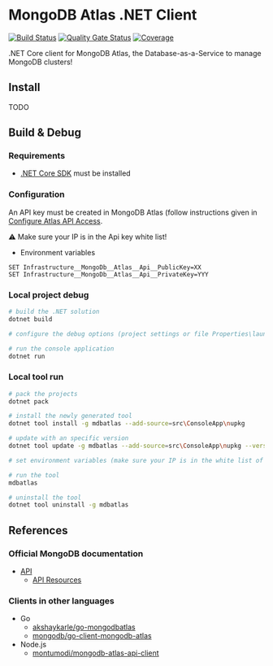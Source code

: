 ﻿# MongoDB Atlas .NET Client

[![Build Status](https://dev.azure.com/devprofr/open-source/_apis/build/status/mongodb-atlas-dotnet-client-ci?branchName=master)](https://dev.azure.com/devprofr/open-source/_build/latest?definitionId=22&branchName=master)
[![Quality Gate Status](https://sonarcloud.io/api/project_badges/measure?project=devpro.mongodb-atlas-dotnet-client&metric=alert_status)](https://sonarcloud.io/dashboard?id=devpro.mongodb-atlas-dotnet-client)
[![Coverage](https://sonarcloud.io/api/project_badges/measure?project=devpro.mongodb-atlas-dotnet-client&metric=coverage)](https://sonarcloud.io/dashboard?id=devpro.mongodb-atlas-dotnet-client)

.NET Core client for MongoDB Atlas, the Database-as-a-Service to manage MongoDB clusters!

## Install

TODO

## Build & Debug

### Requirements

* [.NET Core SDK](https://dotnet.microsoft.com/download) must be installed

### Configuration

An API key must be created in MongoDB Atlas (follow instructions given in [Configure Atlas API Access](https://docs.atlas.mongodb.com/configure-api-access/).

:warning: Make sure your IP is in the Api key white list!

* Environment variables

```dos
SET Infrastructure__MongoDb__Atlas__Api__PublicKey=XX
SET Infrastructure__MongoDb__Atlas__Api__PrivateKey=YYY
```

### Local project debug

```bash
# build the .NET solution
dotnet build

# configure the debug options (project settings or file Properties\launchSettings.json)

# run the console application
dotnet run 
```

### Local tool run

```bash
# pack the projects
dotnet pack

# install the newly generated tool
dotnet tool install -g mdbatlas --add-source=src\ConsoleApp\nupkg

# update with an specific version
dotnet tool update -g mdbatlas --add-source=src\ConsoleApp\nupkg --version 1.1.0-alpha-000000

# set environment variables (make sure your IP is in the white list of the API Key)

# run the tool
mdbatlas

# uninstall the tool
dotnet tool uninstall -g mdbatlas
```

## References

### Official MongoDB documentation

* [API](https://docs.atlas.mongodb.com/api/)
  * [API Resources](https://docs.atlas.mongodb.com/reference/api-resources/)

### Clients in other languages

* Go
  * [akshaykarle/go-mongodbatlas](https://github.com/akshaykarle/go-mongodbatlas)
  * [mongodb/go-client-mongodb-atlas](https://github.com/mongodb/go-client-mongodb-atlas)
* Node.js
  * [montumodi/mongodb-atlas-api-client](https://github.com/montumodi/mongodb-atlas-api-client)
